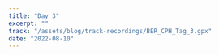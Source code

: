 ```yaml
---
title: "Day 3"
excerpt: ""
track: "/assets/blog/track-recordings/BER_CPH_Tag_3.gpx"
date: "2022-08-10"
---
```

